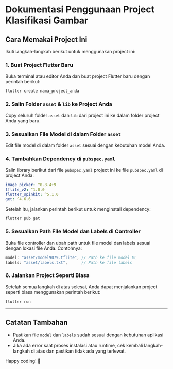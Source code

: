 # Dokumentasi Penggunaan Project Klasifikasi Gambar

## Cara Memakai Project Ini

Ikuti langkah-langkah berikut untuk menggunakan project ini:

### 1. Buat Project Flutter Baru

Buka terminal atau editor Anda dan buat project Flutter baru dengan perintah berikut:
```bash
flutter create nama_project_anda
```

### 2. Salin Folder `asset` & `lib` ke Project Anda

Copy seluruh folder `asset` dan `lib` dari project ini ke dalam folder project Anda yang baru.

### 3. Sesuaikan File Model di dalam Folder `asset`

Edit file model di dalam folder `asset` sesuai dengan kebutuhan model Anda.

### 4. Tambahkan Dependency di `pubspec.yaml`

Salin library berikut dari file `pubspec.yaml` project ini ke file `pubspec.yaml` di project Anda:
```yaml
image_picker: ^0.8.4+9
tflite_v2: ^1.0.0
flutter_spinkit: ^5.1.0
get: ^4.6.6
```
Setelah itu, jalankan perintah berikut untuk menginstall dependency:
```bash
flutter pub get
```

### 5. Sesuaikan Path File Model dan Labels di Controller

Buka file controller dan ubah path untuk file model dan labels sesuai dengan lokasi file Anda. Contohnya:
```dart
model: "asset/model9079.tflite", // Path ke file model ML
labels: "asset/labels.txt",      // Path ke file labels
```

### 6. Jalankan Project Seperti Biasa

Setelah semua langkah di atas selesai, Anda dapat menjalankan project seperti biasa menggunakan perintah berikut:
```bash
flutter run
```

---

## Catatan Tambahan
- Pastikan file `model` dan `labels` sudah sesuai dengan kebutuhan aplikasi Anda.
- Jika ada error saat proses instalasi atau runtime, cek kembali langkah-langkah di atas dan pastikan tidak ada yang terlewat.

Happy coding! 🚀

